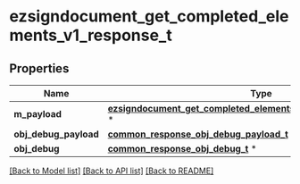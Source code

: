 # ezsigndocument_get_completed_elements_v1_response_t

## Properties
Name | Type | Description | Notes
------------ | ------------- | ------------- | -------------
**m_payload** | [**ezsigndocument_get_completed_elements_v1_response_m_payload_t**](ezsigndocument_get_completed_elements_v1_response_m_payload.md) \* |  | 
**obj_debug_payload** | [**common_response_obj_debug_payload_t**](common_response_obj_debug_payload.md) \* |  | [optional] 
**obj_debug** | [**common_response_obj_debug_t**](common_response_obj_debug.md) \* |  | [optional] 

[[Back to Model list]](../README.md#documentation-for-models) [[Back to API list]](../README.md#documentation-for-api-endpoints) [[Back to README]](../README.md)



